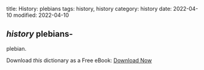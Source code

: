 title: History: plebians
tags: history, history
category: history
date: 2022-04-10
modified: 2022-04-10

## _history_  plebians-
  plebian.


Download *this* dictionary as a Free eBook: [Download Now]({static}static/CairnsHistoryDictionary.pdf)

